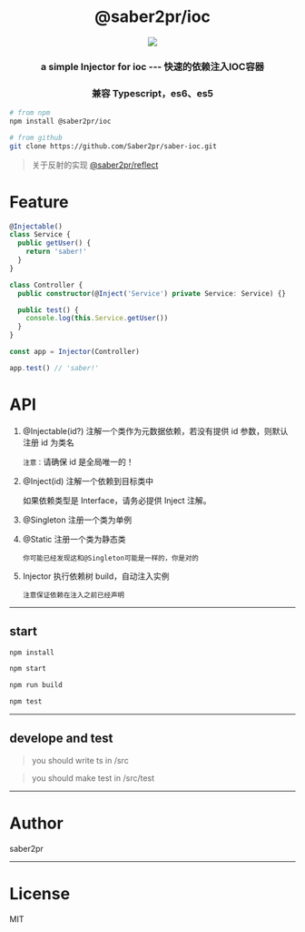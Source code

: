 <h1 align="center">@saber2pr/ioc</h1>
  <p align="center">
    <a href="https://www.npmjs.com/package/@saber2pr/ioc">
      <img src="https://img.shields.io/npm/v/@saber2pr/ioc.svg?color=blue" />
    </a>
  </p>
<h3 align="center">a simple Injector for ioc --- 快速的依赖注入IOC容器</h3>
<h3 align="center">兼容 Typescript，es6、es5</h3>

```bash
# from npm
npm install @saber2pr/ioc

# from github
git clone https://github.com/Saber2pr/saber-ioc.git

```

> 关于反射的实现 [@saber2pr/reflect](https://github.com/Saber2pr/-saber2pr-reflect)

# Feature

```ts
@Injectable()
class Service {
  public getUser() {
    return 'saber!'
  }
}

class Controller {
  public constructor(@Inject('Service') private Service: Service) {}

  public test() {
    console.log(this.Service.getUser())
  }
}

const app = Injector(Controller)

app.test() // 'saber!'
```

# API

1. @Injectable(id?) 注解一个类作为元数据依赖，若没有提供 id 参数，则默认注册 id 为类名

   `注意：`请确保 id 是全局唯一的！

2. @Inject(id) 注解一个依赖到目标类中

   如果依赖类型是 Interface，请务必提供 Inject 注解。

3. @Singleton 注册一个类为单例

4. @Static 注册一个类为静态类

   `你可能已经发现这和@Singleton可能是一样的，你是对的`

5. Injector 执行依赖树 build，自动注入实例

   `注意保证依赖在注入之前已经声明`

---

## start

```bash
npm install
```

```bash
npm start

npm run build

npm test

```

---

## develope and test

> you should write ts in /src

> you should make test in /src/test

---

# Author

saber2pr

---

# License

MIT
